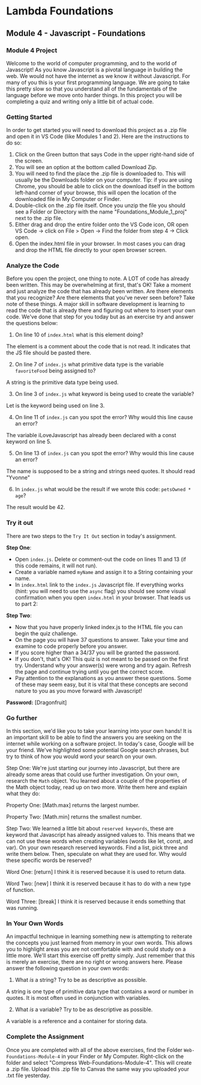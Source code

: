 # Lambda Foundations

## Module 4 - Javascript - Foundations

### Module 4 Project

Welcome to the world of computer programming, and to the world of Javascript! As you know Javascript is a pivotal language in building the web. We would not have the internet as we know it without Javascript. For many of you this is your first programming language. We are going to take this pretty slow so that you understand all of the fundamentals of the language before we move onto harder things. In this project you will be completing a quiz and writing only a little bit of actual code.

### Getting Started

In order to get started you will need to download this project as a .zip file and open it in VS Code (like Modules 1 and 2). Here are the instructions to do so:

1. Click on the Green button that says Code in the upper right-hand side of the screen.
2. You will see an option at the bottom called Download Zip.
3. You will need to find the place the .zip file is downloaded to. This will usually be the Downloads folder on your computer. Tip: if you are using Chrome, you should be able to click on the download itself in the bottom left-hand corner of your browse, this will open the location of the downloaded file in My Computer or Finder.
4. Double-click on the .zip file itself. Once you unzip the file you should see a Folder or Directory with the name "Foundations_Module_1_proj" next to the .zip file.
5. Either drag and drop the entire folder onto the VS Code icon, OR open VS Code -> click on File > Open -> Find the folder from step 4 -> Click open.
6. Open the index.html file in your browser. In most cases you can drag and drop the HTML file directly to your open browser screen.

### Analyze the Code

Before you open the project, one thing to note. A LOT of code has already been written. This may be overwhelming at first, that's OK! Take a moment and just analyze the code that has already been written. Are there elements that you recognize? Are there elements that you've never seen before? Take note of these things. A major skill in software development is learning to read the code that is already there and figuring out where to insert your own code. We've done that step for you today but as an exercise try and answer the questions below:

1. On line 10 of `index.html` what is this element doing?

The element is a comment about the code that is not read. It indicates that the JS file should be pasted there.

2. On line 7 of `index.js` what primitive data type is the variable `favoriteFood` being assigned to?

A string is the primitive data type being used.

3. On line 3 of `index.js` what keyword is being used to create the variable?

Let is the keyword being used on line 3. 

4. On line 11 of `index.js` can you spot the error? Why would this line cause an error?

The variable iLoveJavascript has already been declared with a const keyword on line 5.

5. On line 13 of `index.js` can you spot the error? Why would this line cause an error?

The name is supposed to be a string and strings need quotes. It should read "Yvonne"

6. In `index.js` what would be the result if we wrote this code: `petsOwned * age`?

The result would be 42.

### Try it out

There are two steps to the `Try It Out` section in today's assignment.

**Step One**:

- Open `index.js`. Delete or comment-out the code on lines 11 and 13 (if this code remains, it will not run).
- Create a variable named `myName` and assign it to a String containing your name.
- In `index.html` link to the `index.js` Javascript file. If everything works (hint: you will need to use the `async` flag) you should see some visual confirmation when you open `index.html` in your browser. That leads us to part 2:

**Step Two**:

- Now that you have properly linked index.js to the HTML file you can begin the quiz challenge.
- On the page you will have 37 questions to answer. Take your time and examine to code properly before you answer.
- If you score higher than a 34/37 you will be granted the password.
- If you don't, that's OK! This quiz is not meant to be passed on the first try. Understand why your answer(s) were wrong and try again. Refresh the page and continue trying until you get the correct score.
- Pay attention to the explanations as you answer these questions. Some of these may seem easy, but it is vital that these concepts are second nature to you as you move forward with Javascript!

**Password:** [Dragonfruit]

### Go further

In this section, we'd like you to take your learning into your own hands! It is an important skill to be able to find the answers you are seeking on the internet while working on a software project. In today's case, Google will be your friend. We've highlighted some potential Google search phrases, but try to think of how you would word your search on your own.

Step One: We're just starting our journey into Javascript, but there are already some areas that could use further investigation. On your own, research the `Math` object. You learned about a couple of the properties of the Math object today, read up on two more. Write them here and explain what they do:

Property One: [Math.max] returns the largest number.

Property Two: [Math.min] returns the smallest number.

Step Two: We learned a little bit about `reserved keywords`, these are keyword that Javascript has already assigned values to. This means that we can not use these words when creating variables (words like let, const, and var). On your own research reserved keywords. Find a list, pick three and write them below. Then, speculate on what they are used for. Why would these specific words be reserved?

Word One: [return] I think it is reserved because it is used to return data.

Word Two: [new] I think it is reserved because it has to do with a new type of function.

Word Three: [break] I think it is reserved because it ends something that was running.

### In Your Own Words

An impactful technique in learning something new is attempting to reiterate the concepts you just learned from memory in your own words. This allows you to highlight areas you are not comfortable with and could study on a little more. We'll start this exercise off pretty simply. Just remember that this is merely an exercise, there are no right or wrong answers here. Please answer the following question in your own words:

1. What _is_ a string? Try to be as descriptive as possible.

A string is one type of primitive data type that contains a word or number in quotes. It is most often used in conjunction with variables. 

2. What _is_ a variable? Try to be as descriptive as possible.

A variable is a reference and a container for storing data.

### Complete the Assignment

Once you are completed with all of the above exercises, find the Folder `Web-Foundations-Module-4` in your Finder or My Computer. Right-click on the folder and select "Compress Web-Foundations-Module-4". This will create a .zip file. Upload this .zip file to Canvas the same way you uploaded your .txt file yesterday.
